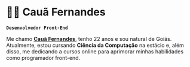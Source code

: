 # 👨‍💻 Cauã Fernandes

**`Desenvolvedor Front-End`**

Me chamo [<strong>Cauã Fernandes</strong>](https://www.linkedin.com/in/cauãfernandes/), tenho 22 anos e sou natural de Goiás. Atualmente, estou cursando <strong>Ciência da Computação</strong> na estácio e, além disso, me dedicando a cursos online para aprimorar minhas habilidades como programador front-end.
